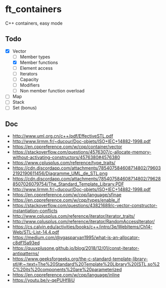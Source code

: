 # ft_containers
C++ containers, easy mode

## Todo

- [x] Vector
	- [ ] Member types
	- [x] Member functions
	- [ ] Element access
	- [ ] Iterators
	- [ ] Capacity
	- [ ] Modifiers
	- [ ] Non member function overload
- [ ] Map
- [ ] Stack
- [ ] Set (bonus)

## Doc

- http://www.uml.org.cn/c++/pdf/EffectiveSTL.pdf
- http://www.lirmm.fr/~ducour/Doc-objets/ISO+IEC+14882-1998.pdf
- https://en.cppreference.com/w/cpp/container/vector
- https://stackoverflow.com/questions/4576307/c-allocate-memory-without-activating-constructors/4576380#4576380
- https://www.cplusplus.com/reference/type_traits/
- https://cdn.discordapp.com/attachments/785407584608714802/796032192190611456/Diagramme_UML_de_STL.png
- https://cdn.discordapp.com/attachments/785407584608714802/796288507026079754/The_Standard_Template_Library.PDF
- http://www.lirmm.fr/~ducour/Doc-objets/ISO+IEC+14882-1998.pdf
- https://en.cppreference.com/w/cpp/language/sfinae
- https://en.cppreference.com/w/cpp/types/enable_if
- https://stackoverflow.com/questions/43821689/c-vector-constructor-instantiation-conflicts
- http://www.cplusplus.com/reference/iterator/iterator_traits/
- http://www.cplusplus.com/reference/iterator/RandomAccessIterator/
- https://cs.calvin.edu/activities/books/c++/intro/3e/WebItems/Ch14-Web/STL-List-14.4.pdf
- https://medium.com/@vgasparyan1995/what-is-an-allocator-c8df15a93ed
- https://quuxplusone.github.io/blog/2018/12/01/const-iterator-antipatterns/
- https://www.geeksforgeeks.org/the-c-standard-template-library-stl/#:~:text=The%20Standard%20Template%20Library%20(STL,so%2C%20its%20components%20are%20parameterized
- https://en.cppreference.com/w/cpp/language/inline
- https://youtu.be/v-qePUHf8iU
